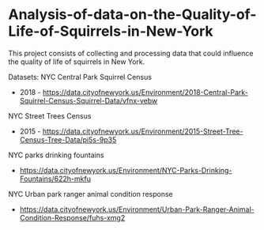 # Analysis-of-data-on-the-Quality-of-Life-of-Squirrels-in-New-York
This project consists of collecting and processing data that could influence the quality of life of squirrels in New York.

Datasets:
NYC Central Park Squirrel Census
* 2018 - https://data.cityofnewyork.us/Environment/2018-Central-Park-Squirrel-Census-Squirrel-Data/vfnx-vebw

NYC Street Trees Census
* 2015 - https://data.cityofnewyork.us/Environment/2015-Street-Tree-Census-Tree-Data/pi5s-9p35

NYC parks drinking fountains
* https://data.cityofnewyork.us/Environment/NYC-Parks-Drinking-Fountains/622h-mkfu

NYC Urban park ranger animal condition response
* https://data.cityofnewyork.us/Environment/Urban-Park-Ranger-Animal-Condition-Response/fuhs-xmg2


